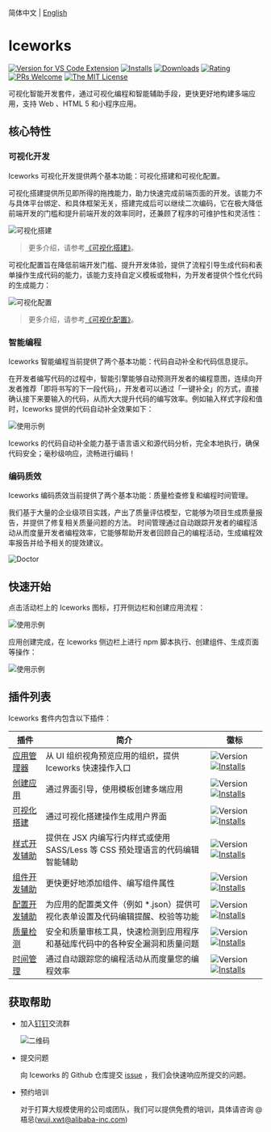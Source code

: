 简体中文 | [English](https://github.com/ice-lab/iceworks/blob/master/extensions/iceworks/README.md)

# Iceworks

[![Version for VS Code Extension](https://vsmarketplacebadge.apphb.com/version-short/iceworks-team.iceworks.svg?logo=visual-studio-code)](https://marketplace.visualstudio.com/items?itemName=iceworks-team.iceworks)
[![Installs](https://vsmarketplacebadge.apphb.com/installs-short/iceworks-team.iceworks.svg)](https://marketplace.visualstudio.com/items?itemName=iceworks-team.iceworks)
[![Downloads](https://vsmarketplacebadge.apphb.com/downloads-short/iceworks-team.iceworks.svg)](https://marketplace.visualstudio.com/items?itemName=iceworks-team.iceworks)
[![Rating](https://vsmarketplacebadge.apphb.com/rating-star/iceworks-team.iceworks.svg)](https://marketplace.visualstudio.com/items?itemName=iceworks-team.iceworks&ssr=false#review-details)
[![PRs Welcome](https://img.shields.io/badge/PRs-welcome-brightgreen.svg)](https://github.com/ice-lab/iceworks/pulls)
[![The MIT License](https://img.shields.io/badge/license-MIT-blue.svg)](http://opensource.org/licenses/MIT)

可视化智能开发套件，通过可视化编程和智能辅助手段，更快更好地构建多端应用，支持 Web 、HTML 5 和小程序应用。

## 核心特性

### 可视化开发

Iceworks 可视化开发提供两个基本功能：可视化搭建和可视化配置。

可视化搭建提供所见即所得的拖拽能力，助力快速完成前端页面的开发。该能力不与具体平台绑定、和具体框架无关，搭建完成后可以继续二次编码，它在极大降低前端开发的门槛和提升前端开发的效率同时，还兼顾了程序的可维护性和灵活性：

![可视化搭建](https://img.alicdn.com/tfs/TB13RgHVGL7gK0jSZFBXXXZZpXa-2880-1754.png_790x10000.jpg)

> 更多介绍，请参考[《可视化搭建》](https://marketplace.visualstudio.com/items?itemName=iceworks-team.iceworks-ui-builder)。

可视化配置旨在降低前端开发门槛、提升开发体验，提供了流程引导生成代码和表单操作生成代码的能力，该能力支持自定义模板或物料，为开发者提供个性化代码的生成能力：

![可视化配置](https://img.alicdn.com/tfs/TB1VzS_i8Bh1e4jSZFhXXcC9VXa-1024-768.png_790x10000.jpg)

> 更多介绍，请参考[《可视化配置》](https://marketplace.visualstudio.com/items?itemName=iceworks-team.iceworks-config-helper)。

### 智能编程

Iceworks 智能编程当前提供了两个基本功能：代码自动补全和代码信息提示。

在开发者编写代码的过程中，智能引擎能够自动预测开发者的编程意图，连续向开发者推荐「即将书写的下一段代码」，开发者可以通过「一键补全」的方式，直接确认接下来要输入的代码，从而大大提升代码的编写效率。例如输入样式字段和值时，Iceworks 提供的代码自动补全效果如下：

![使用示例](https://user-images.githubusercontent.com/56879942/87412958-3895e700-c5fc-11ea-88e2-3e3e78a07f9e.gif)

Iceworks 的代码自动补全能力基于语言语义和源代码分析，完全本地执行，确保代码安全；毫秒级响应，流畅进行编码！

### 编码质效

Iceworks 编码质效当前提供了两个基本功能：质量检查修复和编程时间管理。

我们基于大量的企业级项目实践，产出了质量评估模型，它能够为项目生成质量报告，并提供了修复相关质量问题的方法。
时间管理通过自动跟踪开发者的编程活动从而度量开发者编程效率，它能够帮助开发者回顾自己的编程活动，生成编程效率报告并给予相关的提效建议。

![Doctor](https://img.alicdn.com/imgextra/i4/O1CN01FNcqIN1orpTya1lj8_!!6000000005279-2-tps-746-387.png)

## 快速开始

点击活动栏上的 Iceworks 图标，打开侧边栏和创建应用流程：

![使用示例](https://img.alicdn.com/tfs/TB1Qr7oi8Bh1e4jSZFhXXcC9VXa-1024-768.png_790x10000.jpg)

应用创建完成，在 Iceworks 侧边栏上进行 npm 脚本执行、创建组件、生成页面等操作：

![使用示例](https://img.alicdn.com/tfs/TB1knetjk9l0K4jSZFKXXXFjpXa-1024-768.png_790x10000.jpg)

## 插件列表

Iceworks 套件内包含以下插件：

插件 | 简介 | 徽标
--------- | ------- | ---------
[应用管理器](https://marketplace.visualstudio.com/items?itemName=iceworks-team.iceworks-app) | 从 UI 组织视角预览应用的组织，提供 Iceworks 快速操作入口 | ![Version](https://vsmarketplacebadge.apphb.com/version-short/iceworks-team.iceworks-app.svg) [![Installs](https://vsmarketplacebadge.apphb.com/installs-short/iceworks-team.iceworks-app.svg)](https://marketplace.visualstudio.com/items?itemName=iceworks-team.iceworks-app)
[创建应用](https://marketplace.visualstudio.com/items?itemName=iceworks-team.iceworks-project-creator) | 通过界面引导，使用模板创建多端应用 | ![Version](https://vsmarketplacebadge.apphb.com/version-short/iceworks-team.iceworks-project-creator.svg) [![Installs](https://vsmarketplacebadge.apphb.com/installs-short/iceworks-team.iceworks-project-creator.svg)](https://marketplace.visualstudio.com/items?itemName=iceworks-team.iceworks-project-creator)
[可视化搭建](https://marketplace.visualstudio.com/items?itemName=iceworks-team.iceworks-ui-builder) | 通过可视化搭建操作生成用户界面 | ![Version](https://vsmarketplacebadge.apphb.com/version-short/iceworks-team.iceworks-ui-builder.svg) [![Installs](https://vsmarketplacebadge.apphb.com/installs-short/iceworks-team.iceworks-ui-builder.svg)](https://marketplace.visualstudio.com/items?itemName=iceworks-team.iceworks-ui-builder)
[样式开发辅助](https://marketplace.visualstudio.com/items?itemName=iceworks-team.iceworks-style-helper) | 提供在 JSX 内编写行内样式或使用 SASS/Less 等 CSS 预处理语言的代码编辑智能辅助 | ![Version](https://vsmarketplacebadge.apphb.com/version-short/iceworks-team.iceworks-style-helper.svg) [![Installs](https://vsmarketplacebadge.apphb.com/installs-short/iceworks-team.iceworks-style-helper.svg)](https://marketplace.visualstudio.com/items?itemName=iceworks-team.iceworks-style-helper)
[组件开发辅助](https://marketplace.visualstudio.com/items?itemName=iceworks-team.iceworks-material-helper) | 更快更好地添加组件、编写组件属性 | ![Version](https://vsmarketplacebadge.apphb.com/version-short/iceworks-team.iceworks-material-helper.svg) [![Installs](https://vsmarketplacebadge.apphb.com/installs-short/iceworks-team.iceworks-material-helper.svg)](https://marketplace.visualstudio.com/items?itemName=iceworks-team.iceworks-material-helper)
[配置开发辅助](https://marketplace.visualstudio.com/items?itemName=iceworks-team.iceworks-config-helper) | 为应用的配置类文件（例如 *.json）提供可视化表单设置及代码编辑提醒、校验等功能 | ![Version](https://vsmarketplacebadge.apphb.com/version-short/iceworks-team.iceworks-config-helper.svg) [![Installs](https://vsmarketplacebadge.apphb.com/installs-short/iceworks-team.iceworks-config-helper.svg)](https://marketplace.visualstudio.com/items?itemName=iceworks-team.iceworks-config-helper)
[质量检测](https://marketplace.visualstudio.com/items?itemName=iceworks-team.iceworks-doctor) | 安全和质量审核工具，快速检测到应用程序和基础库代码中的各种安全漏洞和质量问题 | ![Version](https://vsmarketplacebadge.apphb.com/version-short/iceworks-team.doctor.svg) [![Installs](https://vsmarketplacebadge.apphb.com/installs-short/iceworks-team.doctor.svg)](https://marketplace.visualstudio.com/items?itemName=iceworks-team.doctor)
[时间管理](https://marketplace.visualstudio.com/items?itemName=iceworks-team.iceworks-time-master) | 通过自动跟踪您的编程活动从而度量您的编程效率 | ![Version](https://vsmarketplacebadge.apphb.com/version-short/iceworks-team.iceworks-time-master.svg) [![Installs](https://vsmarketplacebadge.apphb.com/installs-short/iceworks-team.iceworks-time-master.svg)](https://marketplace.visualstudio.com/items?itemName=iceworks-team.iceworks-time-master)

## 获取帮助

- 加入[钉钉](https://www.dingtalk.com/)交流群

  ![二维码](https://img.alicdn.com/tfs/TB1oDJzTeL2gK0jSZFmXXc7iXXa-379-378.png_220x10000.jpg)
- 提交问题

  向 Iceworks 的 Github 仓库提交 [issue](https://github.com/ice-lab/iceworks/issues/new) ，我们会快速响应所提交的问题。
- 预约培训

  对于打算大规模使用的公司或团队，我们可以提供免费的培训，具体请咨询 @梧忌(wuji.xwt@alibaba-inc.com)
